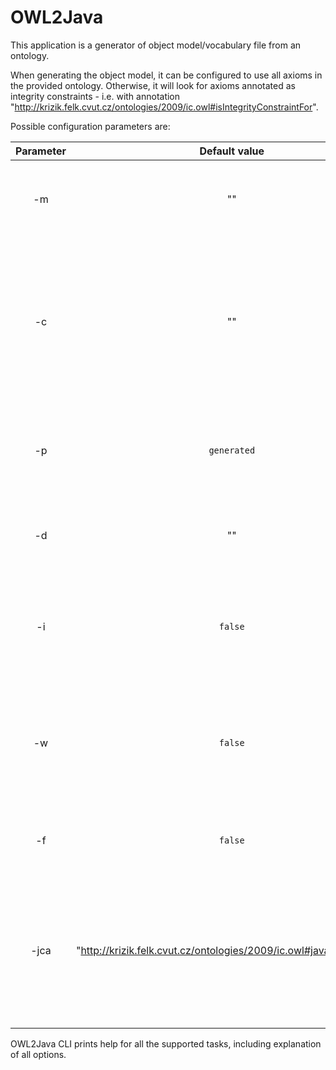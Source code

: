 # OWL2Java

This application is a generator of object model/vocabulary file from an ontology.

When generating the object model, it can be configured to use all axioms in the provided ontology.
Otherwise, it will look for axioms annotated as integrity constraints - i.e. with annotation "http://krizik.felk.cvut.cz/ontologies/2009/ic.owl#isIntegrityConstraintFor".

Possible configuration parameters are:

| Parameter | Default value | Explanation |
| :-------: |:-------------:| ------------|
| -m        | ""            | Path to a mapping file which allows to resolve ontology IRIs to local files. |
| -c        | ""            | Name of context specified by IC annotations. If specified, only axioms annotated with the correct context will be processed.|
| -p        | `generated`   | Name of the package into which the vocabulary file and the model will be generated.|
| -d        | ""            | Directory into which the target files (with package) will be generated.|
| -i        | `false`       | Whether to interpret all the axioms in the ontology as integrity constraints. If `true`, context is ignored.|
| -w        | `false`       | Whether to add OWLAPI IRIs for terms generated into the vocabulary file (normally, only String constants are generated).|
| -f        | `false`       | Whether to ignore missing/failed ontology imports.|
| -jca      | "http://krizik.felk.cvut.cz/ontologies/2009/ic.owl#javaClassName" | IRI of annotation used to specify Java class name to which the annotated OWL class is mapped. Relevant only for model generation. |


OWL2Java CLI prints help for all the supported tasks, including explanation of all options.
